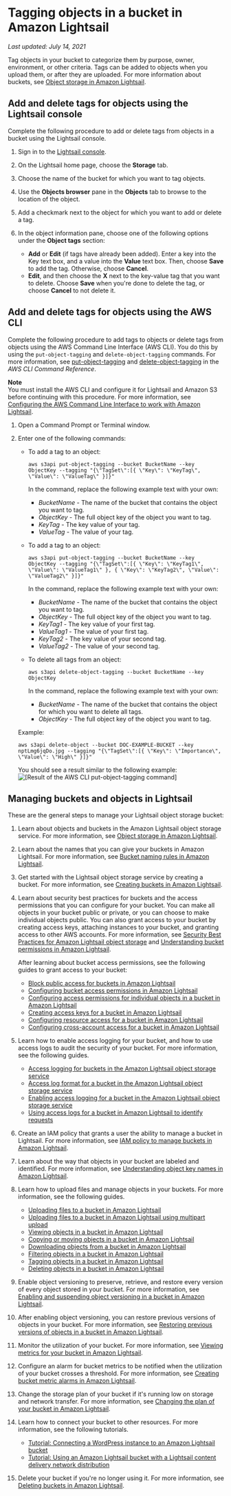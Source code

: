 # Tagging objects in a bucket in Amazon Lightsail<a name="amazon-lightsail-tagging-bucket-objects"></a>

 *Last updated: July 14, 2021* 

Tag objects in your bucket to categorize them by purpose, owner, environment, or other criteria\. Tags can be added to objects when you upload them, or after they are uploaded\. For more information about buckets, see [Object storage in Amazon Lightsail](buckets-in-amazon-lightsail.md)\.

## Add and delete tags for objects using the Lightsail console<a name="add-delete-object-tags-lightsail-console"></a>

Complete the following procedure to add or delete tags from objects in a bucket using the Lightsail console\.

1. Sign in to the [Lightsail console](https://lightsail.aws.amazon.com/)\.

1. On the Lightsail home page, choose the **Storage** tab\.

1. Choose the name of the bucket for which you want to tag objects\.

1. Use the **Objects browser** pane in the **Objects** tab to browse to the location of the object\.

1. Add a checkmark next to the object for which you want to add or delete a tag\.

1. In the object information pane, choose one of the following options under the **Object tags** section:
   + **Add** or **Edit** \(if tags have already been added\)\. Enter a key into the Key text box, and a value into the **Value** text box\. Then, choose **Save** to add the tag\. Otherwise, choose **Cancel**\.
   + **Edit**, and then choose the **X** next to the key\-value tag that you want to delete\. Choose **Save** when you're done to delete the tag, or choose **Cancel** to not delete it\.

## Add and delete tags for objects using the AWS CLI<a name="add-delete-object-tags-aws-cli"></a>

Complete the following procedure to add tags to objects or delete tags from objects using the AWS Command Line Interface \(AWS CLI\)\. You do this by using the `put-object-tagging` and `delete-object-tagging` commands\. For more information, see [put\-object\-tagging](https://docs.aws.amazon.com/cli/latest/reference/s3api/put-object-tagging.html) and [delete\-object\-tagging](https://docs.aws.amazon.com/cli/latest/reference/s3api/delete-object-tagging.html) in the *AWS CLI Command Reference*\.

**Note**  
You must install the AWS CLI and configure it for Lightsail and Amazon S3 before continuing with this procedure\. For more information, see [Configuring the AWS Command Line Interface to work with Amazon Lightsail](lightsail-how-to-set-up-and-configure-aws-cli.md)\.

1. Open a Command Prompt or Terminal window\.

1. Enter one of the following commands:
   + To add a tag to an object:

     ```
     aws s3api put-object-tagging --bucket BucketName --key ObjectKey --tagging "{\"TagSet\":[{ \"Key\": \"KeyTag\", \"Value\": \"ValueTag\" }]}"
     ```

     In the command, replace the following example text with your own:
     + *BucketName* \- The name of the bucket that contains the object you want to tag\.
     + *ObjectKey* \- The full object key of the object you want to tag\.
     + *KeyTag* \- The key value of your tag\.
     + *ValueTag* \- The value of your tag\.
   + To add a tag to an object:

     ```
     aws s3api put-object-tagging --bucket BucketName --key ObjectKey --tagging "{\"TagSet\":[{ \"Key\": \"KeyTag1\", \"Value\": \"ValueTag1\" }, { \"Key\": \"KeyTag2\", \"Value\": \"ValueTag2\" }]}"
     ```

     In the command, replace the following example text with your own:
     + *BucketName* \- The name of the bucket that contains the object you want to tag\.
     + *ObjectKey* \- The full object key of the object you want to tag\.
     + *KeyTag1* \- The key value of your first tag\.
     + *ValueTag1* \- The value of your first tag\.
     + *KeyTag2* \- The key value of your second tag\.
     + *ValueTag2* \- The value of your second tag\.
   + To delete all tags from an object:

     ```
     aws s3api delete-object-tagging --bucket BucketName --key ObjectKey
     ```

     In the command, replace the following example text with your own:
     + *BucketName* \- The name of the bucket that contains the object for which you want to delete all tags\.
     + *ObjectKey* \- The full object key of the object you want to tag\.

   Example:

   ```
   aws s3api delete-object --bucket DOC-EXAMPLE-BUCKET --key nptLmg6jqDo.jpg --tagging "{\"TagSet\":[{ \"Key\": \"Importance\", \"Value\": \"High\" }]}"
   ```

   You should see a result similar to the following example:  
![\[Result of the AWS CLI put-object-tagging command\]](https://d9yljz1nd5001.cloudfront.net/en_us/1490b6b36a8ed9d4b2232825b79c8222/images/amazon-lightsail-s3api-put-object-tagging-result.png)

## Managing buckets and objects in Lightsail<a name="tagging-objects-managing-buckets-and-objects"></a>

These are the general steps to manage your Lightsail object storage bucket:

1. Learn about objects and buckets in the Amazon Lightsail object storage service\. For more information, see [Object storage in Amazon Lightsail](buckets-in-amazon-lightsail.md)\.

1. Learn about the names that you can give your buckets in Amazon Lightsail\. For more information, see [Bucket naming rules in Amazon Lightsail](bucket-naming-rules-in-amazon-lightsail.md)\.

1. Get started with the Lightsail object storage service by creating a bucket\. For more information, see [Creating buckets in Amazon Lightsail](amazon-lightsail-creating-buckets.md)\.

1. Learn about security best practices for buckets and the access permissions that you can configure for your bucket\. You can make all objects in your bucket public or private, or you can choose to make individual objects public\. You can also grant access to your bucket by creating access keys, attaching instances to your bucket, and granting access to other AWS accounts\. For more information, see [Security Best Practices for Amazon Lightsail object storage](amazon-lightsail-bucket-security-best-practices.md) and [Understanding bucket permissions in Amazon Lightsail](amazon-lightsail-understanding-bucket-permissions.md)\.

   After learning about bucket access permissions, see the following guides to grant access to your bucket:
   + [Block public access for buckets in Amazon Lightsail](amazon-lightsail-block-public-access-for-buckets.md)
   + [Configuring bucket access permissions in Amazon Lightsail](amazon-lightsail-configuring-bucket-permissions.md)
   + [Configuring access permissions for individual objects in a bucket in Amazon Lightsail](amazon-lightsail-configuring-individual-object-access.md)
   + [Creating access keys for a bucket in Amazon Lightsail](amazon-lightsail-creating-bucket-access-keys.md)
   + [Configuring resource access for a bucket in Amazon Lightsail](amazon-lightsail-configuring-bucket-resource-access.md)
   + [Configuring cross\-account access for a bucket in Amazon Lightsail](amazon-lightsail-configuring-bucket-cross-account-access.md)

1. Learn how to enable access logging for your bucket, and how to use access logs to audit the security of your bucket\. For more information, see the following guides\.
   + [Access logging for buckets in the Amazon Lightsail object storage service](amazon-lightsail-bucket-access-logs.md)
   + [Access log format for a bucket in the Amazon Lightsail object storage service](amazon-lightsail-bucket-access-log-format.md)
   + [Enabling access logging for a bucket in the Amazon Lightsail object storage service](amazon-lightsail-enabling-bucket-access-logs.md)
   + [Using access logs for a bucket in Amazon Lightsail to identify requests](amazon-lightsail-using-bucket-access-logs.md)

1. Create an IAM policy that grants a user the ability to manage a bucket in Lightsail\. For more information, see [IAM policy to manage buckets in Amazon Lightsail](amazon-lightsail-bucket-management-policies.md)\.

1. Learn about the way that objects in your bucket are labeled and identified\. For more information, see [Understanding object key names in Amazon Lightsail](understanding-bucket-object-key-names-in-amazon-lightsail.md)\.

1. Learn how to upload files and manage objects in your buckets\. For more information, see the following guides\.
   + [Uploading files to a bucket in Amazon Lightsail](amazon-lightsail-uploading-files-to-a-bucket.md)
   + [Uploading files to a bucket in Amazon Lightsail using multipart upload](amazon-lightsail-uploading-files-to-a-bucket-using-multipart-upload.md)
   + [Viewing objects in a bucket in Amazon Lightsail](amazon-lightsail-viewing-objects-in-a-bucket.md)
   + [Copying or moving objects in a bucket in Amazon Lightsail](amazon-lightsail-copying-moving-bucket-objects.md)
   + [Downloading objects from a bucket in Amazon Lightsail](amazon-lightsail-downloading-bucket-objects.md)
   + [Filtering objects in a bucket in Amazon Lightsail](amazon-lightsail-filtering-bucket-objects.md)
   + [Tagging objects in a bucket in Amazon Lightsail](#amazon-lightsail-tagging-bucket-objects)
   + [Deleting objects in a bucket in Amazon Lightsail](amazon-lightsail-deleting-bucket-objects.md)

1. Enable object versioning to preserve, retrieve, and restore every version of every object stored in your bucket\. For more information, see [Enabling and suspending object versioning in a bucket in Amazon Lightsail](amazon-lightsail-managing-bucket-object-versioning.md)\.

1. After enabling object versioning, you can restore previous versions of objects in your bucket\. For more information, see [Restoring previous versions of objects in a bucket in Amazon Lightsail](amazon-lightsail-restoring-bucket-object-versions.md)\.

1. Monitor the utilization of your bucket\. For more information, see [Viewing metrics for your bucket in Amazon Lightsail](amazon-lightsail-viewing-bucket-metrics.md)\.

1. Configure an alarm for bucket metrics to be notified when the utilization of your bucket crosses a threshold\. For more information, see [Creating bucket metric alarms in Amazon Lightsail](amazon-lightsail-adding-bucket-metric-alarms.md)\.

1. Change the storage plan of your bucket if it's running low on storage and network transfer\. For more information, see [Changing the plan of your bucket in Amazon Lightsail](amazon-lightsail-changing-bucket-plans.md)\.

1. Learn how to connect your bucket to other resources\. For more information, see the following tutorials\.
   + [Tutorial: Connecting a WordPress instance to an Amazon Lightsail bucket](amazon-lightsail-connecting-buckets-to-wordpress.md)
   + [Tutorial: Using an Amazon Lightsail bucket with a Lightsail content delivery network distribution](amazon-lightsail-using-distributions-with-buckets.md)

1. Delete your bucket if you're no longer using it\. For more information, see [Deleting buckets in Amazon Lightsail](amazon-lightsail-deleting-buckets.md)\.